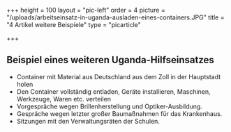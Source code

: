 +++
height = 100
layout = "pic-left"
order = 4
picture = "/uploads/arbeitseinsatz-in-uganda-ausladen-eines-containers.JPG"
title = "4 Artikel weitere Beispiele"
type = "picarticle"

+++
## Beispiel eines weiteren Uganda-Hilfseinsatzes

* Container mit Material aus Deutschland aus dem Zoll in der Hauptstadt holen
* Den Container vollständig entladen, Geräte installieren, Maschinen, Werkzeuge, Waren etc. verteilen
* Vorgespräche wegen Brillenherstellung und Optiker-Ausbildung.
* Gespräche wegen letzter großer Baumaßnahmen für das Krankenhaus.
* Sitzungen mit den Verwaltungsräten der Schulen.